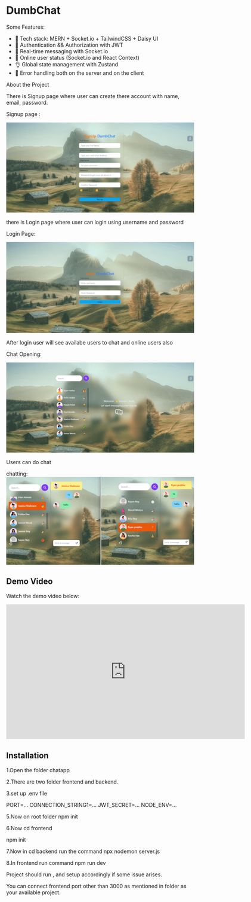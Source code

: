 # DumbChat 

Some Features:

-   🌟 Tech stack: MERN + Socket.io + TailwindCSS + Daisy UI
-   🎃 Authentication && Authorization with JWT
-   👾 Real-time messaging with Socket.io
-   🚀 Online user status (Socket.io and React Context)
-   👌 Global state management with Zustand
-   🐞 Error handling both on the server and on the   client

About the Project

There is Signup page  where user can create there account with name, email, password.

Signup page :

  ![alt text](Demo/SignUp.png)

there is Login page where user can login using username and password 

Login Page:

 ![alt text](Demo/login.png)

 After login user will see availabe users to chat and online users also

 Chat Opening:
 
 ![alt text](Demo/chatopening.png)

 Users can do chat 

 chatting:![alt text](Demo/Chatting.png)



## Demo Video

Watch the demo video below:

<iframe src="https://vimeo.com/973962153" width="640" height="360" frameborder="0" webkitallowfullscreen mozallowfullscreen allowfullscreen></iframe>

## Installation

1.Open the folder chatapp

2.There are two folder frontend and backend.

3.set up .env file 

PORT=...
CONNECTION_STRING1=...
JWT_SECRET=...
NODE_ENV=...

5.Now  on root folder npm init

6.Now cd frontend

  npm init
  
7.Now in cd backend run the command   npx nodemon server.js

8.In frontend  run  command    npm run dev


Project should run , and setup accordingly if some issue arises.

You can connect frontend port other than 3000 as mentioned in folder as your available project.

 
